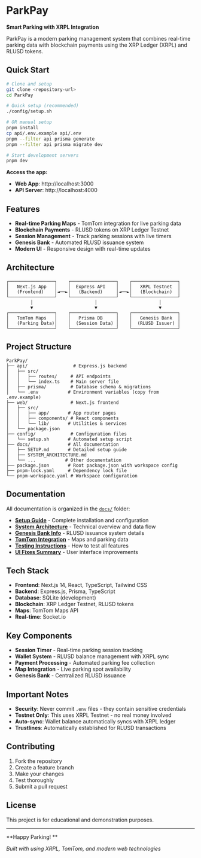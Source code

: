 # ParkPay

**Smart Parking with XRPL Integration**

ParkPay is a modern parking management system that combines real-time parking data with blockchain payments using the XRP Ledger (XRPL) and RLUSD tokens.

## Quick Start

```bash
# Clone and setup
git clone <repository-url>
cd ParkPay

# Quick setup (recommended)
./config/setup.sh

# OR manual setup
pnpm install
cp api/.env.example api/.env
pnpm --filter api prisma generate
pnpm --filter api prisma migrate dev

# Start development servers
pnpm dev
```

**Access the app:**
- **Web App**: http://localhost:3000
- **API Server**: http://localhost:4000

## Features

- **Real-time Parking Maps** - TomTom integration for live parking data
- **Blockchain Payments** - RLUSD tokens on XRP Ledger Testnet
- **Session Management** - Track parking sessions with live timers
- **Genesis Bank** - Automated RLUSD issuance system
- **Modern UI** - Responsive design with real-time updates

## Architecture

```
┌─────────────────┐    ┌─────────────────┐    ┌─────────────────┐
│   Next.js App   │    │  Express API    │    │   XRPL Testnet  │
│   (Frontend)    │◄──►│   (Backend)     │◄──►│   (Blockchain)  │
└─────────────────┘    └─────────────────┘    └─────────────────┘
         │                       │                       │
         ▼                       ▼                       ▼
┌─────────────────┐    ┌─────────────────┐    ┌─────────────────┐
│   TomTom Maps   │    │   Prisma DB     │    │   Genesis Bank  │
│   (Parking Data)│    │  (Session Data) │    │  (RLUSD Issuer) │
└─────────────────┘    └─────────────────┘    └─────────────────┘
```

## Project Structure

```
ParkPay/
├── api/                 # Express.js backend
│   ├── src/
│   │   ├── routes/     # API endpoints
│   │   └── index.ts    # Main server file
│   ├── prisma/         # Database schema & migrations
│   └── .env           # Environment variables (copy from .env.example)
├── web/                # Next.js frontend
│   ├── src/
│   │   ├── app/       # App router pages
│   │   ├── components/ # React components
│   │   └── lib/       # Utilities & services
│   └── package.json
├── config/             # Configuration files
│   └── setup.sh       # Automated setup script
├── docs/              # All documentation
│   ├── SETUP.md       # Detailed setup guide
│   ├── SYSTEM_ARCHITECTURE.md
│   └── ...           # Other documentation
├── package.json       # Root package.json with workspace config
├── pnpm-lock.yaml     # Dependency lock file
└── pnpm-workspace.yaml # Workspace configuration
```

## Documentation

All documentation is organized in the [`docs/`](docs/) folder:

- **[Setup Guide](docs/SETUP.md)** - Complete installation and configuration
- **[System Architecture](docs/SYSTEM_ARCHITECTURE.md)** - Technical overview and data flow
- **[Genesis Bank Info](docs/GENESIS_BANK_INFO.md)** - RLUSD issuance system details
- **[TomTom Integration](docs/TOMTOM_FINAL_SOLUTION.md)** - Maps and parking data
- **[Testing Instructions](docs/TESTING_INSTRUCTIONS.md)** - How to test all features
- **[UI Fixes Summary](docs/UI_FIXES_SUMMARY.md)** - User interface improvements

## Tech Stack

- **Frontend**: Next.js 14, React, TypeScript, Tailwind CSS
- **Backend**: Express.js, Prisma, TypeScript
- **Database**: SQLite (development)
- **Blockchain**: XRP Ledger Testnet, RLUSD tokens
- **Maps**: TomTom Maps API
- **Real-time**: Socket.io

## Key Components

- **Session Timer** - Real-time parking session tracking
- **Wallet System** - RLUSD balance management with XRPL sync
- **Payment Processing** - Automated parking fee collection
- **Map Integration** - Live parking spot availability
- **Genesis Bank** - Centralized RLUSD issuance

## Important Notes

- **Security**: Never commit `.env` files - they contain sensitive credentials
- **Testnet Only**: This uses XRPL Testnet - no real money involved
- **Auto-sync**: Wallet balance automatically syncs with XRPL ledger
- **Trustlines**: Automatically established for RLUSD transactions

## Contributing

1. Fork the repository
2. Create a feature branch
3. Make your changes
4. Test thoroughly
5. Submit a pull request

## License

This project is for educational and demonstration purposes.

---

**Happy Parking! **

*Built with using XRPL, TomTom, and modern web technologies*
